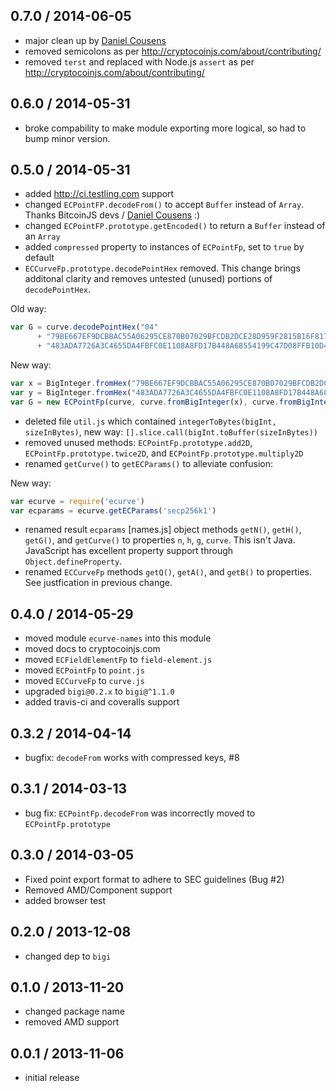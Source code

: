 0.7.0 / 2014-06-05
------------------
* major clean up by [Daniel Cousens](https://github.com/cryptocoinjs/ecurve/pull/9)
* removed semicolons as per http://cryptocoinjs.com/about/contributing/
* removed `terst` and replaced with Node.js `assert` as per http://cryptocoinjs.com/about/contributing/

0.6.0 / 2014-05-31
------------------
* broke compability to make module exporting more logical, so had to bump minor version. 

0.5.0 / 2014-05-31
------------------
* added http://ci.testling.com support
* changed `ECPointFP.decodeFrom()` to accept `Buffer` instead of `Array`. Thanks BitcoinJS devs / [Daniel Cousens](https://github.com/dcousens) :)
* changed `ECPointFP.prototype.getEncoded()` to return a `Buffer` instead of an `Array`
* added `compressed` property to instances of `ECPointFp`, set to `true` by default
* `ECCurveFp.prototype.decodePointHex` removed. This change brings additonal clarity and removes untested (unused)
portions of `decodePointHex`.

Old way:

```js
var G = curve.decodePointHex("04"
      + "79BE667EF9DCBBAC55A06295CE870B07029BFCDB2DCE28D959F2815B16F81798"
      + "483ADA7726A3C4655DA4FBFC0E1108A8FD17B448A68554199C47D08FFB10D4B8");
```

New way:

```js
var x = BigInteger.fromHex("79BE667EF9DCBBAC55A06295CE870B07029BFCDB2DCE28D959F2815B16F81798")
var y = BigInteger.fromHex("483ADA7726A3C4655DA4FBFC0E1108A8FD17B448A68554199C47D08FFB10D4B8")
var G = new ECPointFp(curve, curve.fromBigInteger(x), curve.fromBigInteger(y));
```

* deleted file `util.js` which contained `integerToBytes(bigInt, sizeInBytes)`, new
way: `[].slice.call(bigInt.toBuffer(sizeInBytes))`
* removed unused methods: `ECPointFp.prototype.add2D`, `ECPointFp.prototype.twice2D`, and `ECPointFp.prototype.multiply2D`
* renamed `getCurve()` to `getECParams()` to alleviate confusion:

New way:

```js
var ecurve = require('ecurve')
var ecparams = ecurve.getECParams('secp256k1')
```

* renamed result `ecparams` [names.js] object methods `getN()`, `getH()`, `getG()`, and `getCurve()` to properties `n`, `h`, `g`, `curve`. This isn't
Java. JavaScript has excellent property support through `Object.defineProperty`.
* renamed `ECCurveFp` methods `getQ()`, `getA()`, and `getB()` to properties. See justfication in previous change. 

0.4.0 / 2014-05-29
------------------
* moved module `ecurve-names` into this module
* moved docs to cryptocoinjs.com
* moved `ECFieldElementFp` to `field-element.js`
* moved `ECPointFp` to `point.js`
* moved `ECCurveFp` to `curve.js`
* upgraded `bigi@0.2.x` to `bigi@^1.1.0`
* added travis-ci and coveralls support 

0.3.2 / 2014-04-14
------------------
* bugfix: `decodeFrom` works with compressed keys, #8

0.3.1 / 2014-03-13
------------------
* bug fix: `ECPointFp.decodeFrom` was incorrectly moved to `ECPointFp.prototype`

0.3.0 / 2014-03-05
------------------
* Fixed point export format to adhere to SEC guidelines (Bug #2)
* Removed AMD/Component support
* added browser test

0.2.0 / 2013-12-08
------------------
* changed dep to `bigi` 

0.1.0 / 2013-11-20
------------------
* changed package name 
* removed AMD support

0.0.1 / 2013-11-06
------------------
* initial release